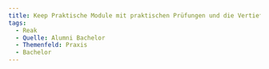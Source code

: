 ```yaml
---
title: Keep Praktische Module mit praktischen Prüfungen und die Vertiefungen sollten beibehalten werden.
tags:
  - Reak
  - Quelle: Alumni Bachelor
  - Themenfeld: Praxis
  - Bachelor
---
```

